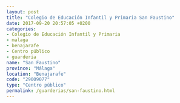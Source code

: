 ```yaml
---
layout: post
title: "Colegio de Educación Infantil y Primaria San Faustino"
date: 2017-09-20 20:57:05 +0200
categories:
- Colegio de Educación Infantil y Primaria
- malaga
- benajarafe
- Centro público
- guarderia
name: "San Faustino"
province: "Málaga"
location: "Benajarafe"
code: "29009077"
type: "Centro público"
permalink: /guarderias/san-faustino.html
---
```

